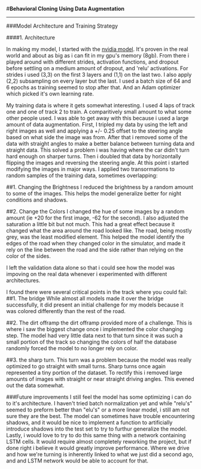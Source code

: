 #**Behavioral Cloning Using Data Augmentation** 



---




###Model Architecture and Training Strategy

####1. Architecture







In making my model, I started with the [nvidia model](https://devblogs.nvidia.com/parallelforall/deep-learning-self-driving-cars/ "Nvidia blog"). It's proven in the real world and about as big as i can fit in my gpu's memory (8gb). 
From there i played around with different strides, activation functions, and dropout before settling on a medium amount of dropout, and 'relu' activations. For strides i used (3,3) on the first 3 layers and (1,1) on the last two. I also apply (2,2) subsampling on every layer but the last.
I used a batch size of 64 and 6 epochs as training seemed to stop after that. And an Adam optimizer which picked it's own learning rate.

My training data is where it gets somewhat interesting. I used 4 laps of track one and one of track 2 to train. A comparitively small amount to what some other people used. I was able to get away with this because i used a large amount of data augmentation.
First, I tripled my data by using the left and right images as well and applying a +/- 0.25 offset to the steering angle based on what side the image was from. 
After that i removed some of the data with straight angles to make a better balance between turning data and straight data. This solved a problem i was having where the car didn't turn hard enough on sharper turns.
Then i doubled that data by horizontally flipping the images and reversing the steering angle.
At this point i started modifying the images in major ways. I applied two transormations to random samples of the training data, sometimes overlapping:

##1. Changing the Brightness
I reduced the brightness by a random amount to some of the images. This helps the model generalize better for night conditions and shadows.

##2. Change the Colors
I changed the hue of some images by a random amount (ie +20 for the first image, -62 for the second). I also adjusted the saturation a little bit but not much. This had a great effect because it changed what the area around the road looked like. The road, being mostly grey, was the least modified element. This helped the model identify the edges of the road when they changed color in the simulator, and made it rely on the line between the road and the side rather than relying on the color of the sides.

I left the validation data alone so that i could see how the model was impoving on the real data whenever i experimented with different architectures.


I found there were several critical points in the track where you could fail:
##1. The bridge
While almost all models made it over the bridge successfully, it did present an initial challenge for my models because it was colored differently than the rest of the road.

##2. The dirt offramp
the dirt offramp provided more of a challenge. This is where i saw the biggest change once i implemented the color changing step. 
The model had very little data next to that turn since it was such a small portion of the track so changing the colors of half the database randomly forced the model to no longer rely on color.

##3. the sharp turn.
This turn was a problem because the model was really optimized to go straight with small turns. Sharp turns once again represented a tiny portion of the dataset. 
To rectify this i removed large amounts of images with straight or near straight driving angles. This evened out the data somewhat.


###Future improvements
I still feel the model has some optimizing i can do to it's architecture. I haven't tried batch normalization yet and while "relu's" seemed to preform better than "elu's" or a more linear model, i still am not sure they are the best.
The model can sometimes have trouble encountering shadows, and it would be nice to implement a function to artificially introduce shadows into the test set to try to furthur generalize the model.
Lastly, i would love to try to do this same thing with a network containing LSTM cells. It would require almost completely reworking the project, but if done right i believe it would greatly improve performance. Where we drive and how we're turning is inherently linked to what we just did a second ago, and and LSTM network would be able to account for that.
